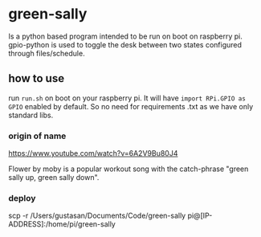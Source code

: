 # green-sally
Is a python based program intended to be run on boot on raspberry pi. gpio-python is used to toggle the desk between two states configured through files/schedule.

## how to use
run `run.sh` on boot on your raspberry pi. It will have `import RPi.GPIO as GPIO` enabled by default.
So no need for requirements .txt as we have only standard libs.

### origin of name
https://www.youtube.com/watch?v=6A2V9Bu80J4

Flower by moby is a popular workout song with the catch-phrase "green sally up, green sally down".

### deploy
scp -r /Users/gustasan/Documents/Code/green-sally pi@[IP-ADDRESS]:/home/pi/green-sally
